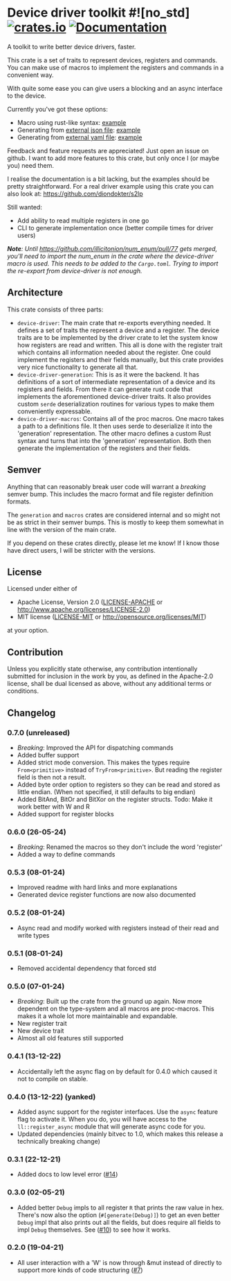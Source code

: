 # Device driver toolkit #![no_std] [![crates.io](https://img.shields.io/crates/v/device-driver.svg)](https://crates.io/crates/device-driver) [![Documentation](https://docs.rs/device-driver/badge.svg)](https://docs.rs/device-driver)

A toolkit to write better device drivers, faster.

This crate is a set of traits to represent devices, registers and commands.
You can make use of macros to implement the registers and commands in a convenient way.

With quite some ease you can give users a blocking and an async interface to the device.

Currently you've got these options:

- Macro using rust-like syntax: [example][macro_example]
- Generating from [external json file][json_file]: [example][json_example]
- Generating from [external yaml file][yaml_file]: [example][yaml_example]

Feedback and feature requests are appreciated! Just open an issue on github.
I want to add more features to this crate, but only once I (or maybe you) need them.

I realise the documentation is a bit lacking, but the examples should be pretty straightforward.
For a real driver example using this crate you can also look at: https://github.com/diondokter/s2lp

Still wanted:

- Add ability to read multiple registers in one go
- CLI to generate implementation once (better compile times for driver users)

***Note**: Until https://github.com/illicitonion/num_enum/pull/77 gets merged, you'll need to import the num_enum in the crate where the device-driver macro is used. This needs to be added to the `Cargo.toml`. Trying to import the re-export from device-driver is not enough.* 

## Architecture

This crate consists of three parts:

- `device-driver`: The main crate that re-exports everything needed. It defines a set of traits
  the represent a device and a register. The device traits are to be implemented by the
  driver crate to let the system know how registers are read and written.
  This all is done with the register trait which contains all information needed about the register.
  One could implement the registers and their fields manually, but this crate provides very nice
  functionality to generate all that.
- `device-driver-generation`: This is as it were the backend. It has definitions of a sort of intermediate
  representation of a device and its registers and fields. From there it can generate rust
  code that implements the aforementioned device-driver traits.
  It also provides custom `serde` deserialization routines for various types to make them
  conveniently expressable.
- `device-driver-macros`: Contains all of the proc macros. One macro takes a path to a definitions file.
  It then uses serde to deserialize it into the 'generation' representation. The other macro defines a
  custom Rust syntax and turns that into the 'generation' representation. Both then generate the
  implementation of the registers and their fields.

## Semver

Anything that can reasonably break user code will warrant a *breaking* semver bump.
This includes the macro format and file register definition formats.

The `generation` and `macros` crates are considered internal and so might not be as strict in their semver bumps. This is mostly to keep them somewhat in line with the version of the main crate.

If you depend on these crates directly, please let me know! If I know those have direct users, I will be stricter with the versions.

## License

Licensed under either of

 * Apache License, Version 2.0
   ([LICENSE-APACHE](LICENSE-APACHE) or http://www.apache.org/licenses/LICENSE-2.0)
 * MIT license
   ([LICENSE-MIT](LICENSE-MIT) or http://opensource.org/licenses/MIT)

at your option.

## Contribution

Unless you explicitly state otherwise, any contribution intentionally submitted
for inclusion in the work by you, as defined in the Apache-2.0 license, shall be
dual licensed as above, without any additional terms or conditions.

## Changelog

### 0.7.0 (unreleased)

- *Breaking*: Improved the API for dispatching commands
- Added buffer support
- Added strict mode conversion. This makes the types require `From<primitive>` instead of `TryFrom<primitive>`.
  But reading the register field is then not a result.
- Added byte order option to registers so they can be read and stored as little endian. (When not specified, it still defaults to big endian)
- Added BitAnd, BitOr and BitXor on the register structs. Todo: Make it work better with W and R
- Added support for register blocks

### 0.6.0 (26-05-24)

- *Breaking*: Renamed the macros so they don't include the word 'register'
- Added a way to define commands

### 0.5.3 (08-01-24)

- Improved readme with hard links and more explanations
- Generated device register functions are now also documented

### 0.5.2 (08-01-24)

- Async read and modify worked with registers instead of their read and write types

### 0.5.1 (08-01-24)

- Removed accidental dependency that forced std

### 0.5.0 (07-01-24)

- *Breaking*: Built up the crate from the ground up again.
  Now more dependent on the type-system and all macros are proc-macros.
  This makes it a whole lot more maintainable and expandable.
- New register trait
- New device trait
- Almost all old features still supported

### 0.4.1 (13-12-22)
- Accidentally left the async flag on by default for 0.4.0 which caused it not to compile on stable.
### 0.4.0 (13-12-22) (yanked)
- Added async support for the register interfaces. Use the `async` feature flag to activate it.
  When you do, you will have access to the `ll::register_async` module that will generate async code for you.
- Updated dependencies (mainly bitvec to 1.0, which makes this release a technically breaking change)

### 0.3.1 (22-12-21)
- Added docs to low level error ([#14](https://github.com/diondokter/device-driver/pull/10))
### 0.3.0 (02-05-21)
- Added better `Debug` impls to all register `R` that prints the raw value in hex.
  There's now also the option (`#[generate(Debug)]`) to get an even better `Debug` impl that also prints out all the fields,
  but does require all fields to impl `Debug` themselves.
  See ([#10](https://github.com/diondokter/device-driver/pull/10)) to see how it works.
### 0.2.0 (19-04-21)
- All user interaction with a 'W' is now through &mut instead of directly to support more kinds of code structuring ([#7](https://github.com/diondokter/device-driver/pull/7))


[yaml_file]: https://github.com/diondokter/device-driver/blob/master/test-files/yaml_syntax.yaml
[json_file]: https://github.com/diondokter/device-driver/blob/master/test-files/json_syntax.json
[macro_example]: https://github.com/diondokter/device-driver/blob/master/device-driver/examples/test-macro-driver.rs
[json_example]: https://github.com/diondokter/device-driver/blob/master/device-driver/examples/test-json-driver.rs
[yaml_example]: https://github.com/diondokter/device-driver/blob/master/device-driver/examples/test-yaml-driver.rs
